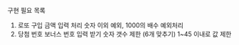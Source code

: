 구현 필요 목록
1. 로또 구입 금액 입력 처리
    숫자 이외 예외, 1000의 배수 예외처리
2. 당첨 번호 보너스 번호 입력 받기
   숫자 갯수 제한 (6개 맞추기)
   1~45 이내로 값 제한